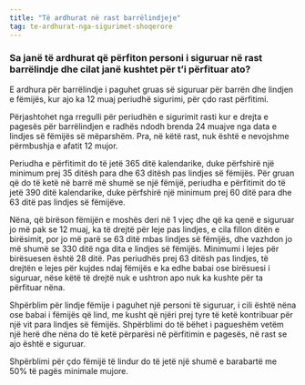 ```yaml
---
title: "Të ardhurat në rast barrëlindjeje"
tag: te-ardhurat-nga-sigurimet-shoqerore
---
```


### Sa janë të ardhurat që përfiton personi i siguruar në rast barrëlindje dhe cilat janë kushtet për t’i përfituar ato?

E ardhura për barrëlindje i paguhet gruas së siguruar për barrën dhe lindjen e fëmijës, kur ajo ka 12 muaj periudhë sigurimi, për çdo rast përfitimi.

Përjashtohet nga rregulli për periudhën e sigurimit rasti kur e drejta e pagesës për barrëlindjen e radhës ndodh brenda 24 muajve nga data e lindjes së fëmijës së mëparshëm. Pra, në këtë rast, nuk është e nevojshme përmbushja e afatit 12 mujor.

Periudha e përfitimit do të jetë 365 ditë kalendarike, duke përfshirë një minimum prej 35 ditësh para dhe 63 ditësh pas lindjes së fëmijës. Për gruan që do të ketë në barrë më shumë se një fëmijë, periudha e përfitimit do të jetë 390 ditë kalendarike, duke përfshirë një minimum prej 60 ditë para dhe 63 ditë pas lindjes së fëmijëve.

Nëna, që birëson fëmijën e moshës deri në 1 vjeç dhe që ka qenë e siguruar jo më pak se 12 muaj, ka të drejtë për leje pas lindjes, e cila fillon ditën e birësimit, por jo më parë se 63 ditë mbas lindjes së fëmijës, dhe vazhdon jo më shumë se 330 ditë nga dita e lindjes së fëmijës. Minimumi i lejes për birësuesen është 28 ditë. Pas periudhës prej 63 ditësh pas lindjes, të drejtën e lejes për kujdes ndaj fëmijës e ka edhe babai ose birësuesi i siguruar, nëse këtë të drejtë nuk e ushtron apo nuk ka kushte për ta përfituar nëna.

Shpërblim për lindje fëmije i paguhet një personi të siguruar, i cili është nëna ose babai i fëmijës që lind, me kusht që njëri prej tyre të ketë kontribuar për një vit para lindjes së fëmijës. Shpërblimi do të bëhet i pagueshëm vetëm një herë dhe nëna do të ketë përparësi në përfitimin e pagesës, në rast se ajo është e siguruar.

Shpërblimi për çdo fëmijë të lindur do të jetë një shumë e barabartë me 50% të pagës minimale mujore.
